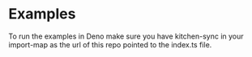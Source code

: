 # Examples

To run the examples in Deno make sure you have kitchen-sync in your import-map as the url of this repo pointed to the index.ts file.
